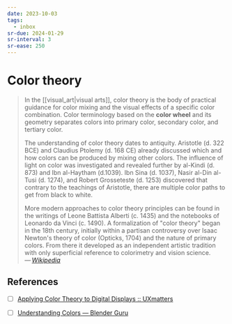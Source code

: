 ```yaml
---
date: 2023-10-03
tags:
  - inbox
sr-due: 2024-01-29
sr-interval: 3
sr-ease: 250
---
```


# Color theory

> In the [[visual_art|visual arts]], color theory is the body of practical
> guidance for color mixing and the visual effects of a specific color
> combination. Color terminology based on the **color wheel** and its geometry
> separates colors into primary color, secondary color, and tertiary color.
>
> The understanding of color theory dates to antiquity. Aristotle (d. 322 BCE)
> and Claudius Ptolemy (d. 168 CE) already discussed which and how colors can be
> produced by mixing other colors. The influence of light on color was
> investigated and revealed further by al-Kindi (d. 873) and Ibn al-Haytham
> (d.1039). Ibn Sina (d. 1037), Nasir al-Din al-Tusi (d. 1274), and Robert
> Grosseteste (d. 1253) discovered that contrary to the teachings of Aristotle,
> there are multiple color paths to get from black to white.
>
> More modern approaches to color theory principles can be found in the writings
> of Leone Battista Alberti (c. 1435) and the notebooks of Leonardo da Vinci (c.
> 1490). A formalization of "color theory" began in the 18th century, initially
> within a partisan controversy over Isaac Newton's theory of color (Opticks,
> 1704) and the nature of primary colors. From there it developed as an
> independent artistic tradition with only superficial reference to colorimetry
> and vision science.\
> — <cite>[Wikipedia](https://en.wikipedia.org/wiki/Color_theory)</cite>

## References

- [ ] [Applying Color Theory to Digital Displays :: UXmatters](https://www.uxmatters.com/mt/archives/2007/01/applying-color-theory-to-digital-displays.php)
- [ ] [Understanding Colors — Blender Guru](http://www.blenderguru.com/tutorials/understanding-colors)

